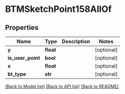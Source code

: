 # BTMSketchPoint158AllOf

## Properties
Name | Type | Description | Notes
------------ | ------------- | ------------- | -------------
**y** | **float** |  | [optional] 
**is_user_point** | **bool** |  | [optional] 
**x** | **float** |  | [optional] 
**bt_type** | **str** |  | [optional] 

[[Back to Model list]](../README.md#documentation-for-models) [[Back to API list]](../README.md#documentation-for-api-endpoints) [[Back to README]](../README.md)


